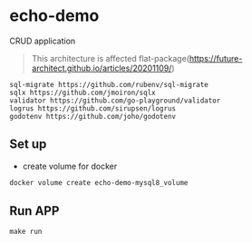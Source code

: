 # echo-demo
CRUD application
> This architecture is affected flat-package(https://future-architect.github.io/articles/20201109/)

```
sql-migrate https://github.com/rubenv/sql-migrate
sqlx https://github.com/jmoiron/sqlx
validator https://github.com/go-playground/validator
logrus https://github.com/sirupsen/logrus
godotenv https://github.com/joho/godotenv
```

## Set up
- create volume for docker
```zsh
docker volume create echo-demo-mysql8_volume
```

## Run APP
```
make run
```

